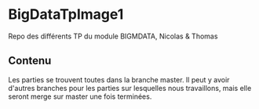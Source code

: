 # BigDataTpImage1
Repo des différents TP du module BIGMDATA, Nicolas & Thomas

## Contenu
Les parties se trouvent toutes dans la branche master. Il peut y avoir d'autres branches pour les parties sur lesquelles nous travaillons, mais elle seront merge sur master une fois terminées.
